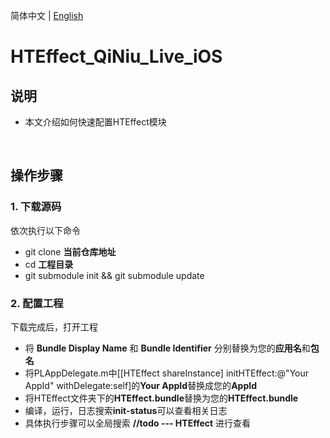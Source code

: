 简体中文 | [English](README_EN.md)

# **HTEffect_QiNiu_Live_iOS**
## **说明**
- 本文介绍如何快速配置HTEffect模块

<br/>

## **操作步骤**
### **1. 下载源码**
依次执行以下命令
- git clone **当前仓库地址**
- cd **工程目录**
- git submodule init && git submodule update

### **2. 配置工程**
下载完成后，打开工程
- 将 **Bundle Display Name** 和 **Bundle Identifier** 分别替换为您的**应用名**和**包名**
- 将PLAppDelegate.m中[[HTEffect shareInstance] initHTEffect:@"Your AppId" withDelegate:self]的**Your AppId**替换成您的**AppId**
- 将HTEffect文件夹下的**HTEffect.bundle**替换为您的**HTEffect.bundle**
- 编译，运行，日志搜索**init-status**可以查看相关日志
- 具体执行步骤可以全局搜索 **//todo --- HTEffect** 进行查看 

<br/>
